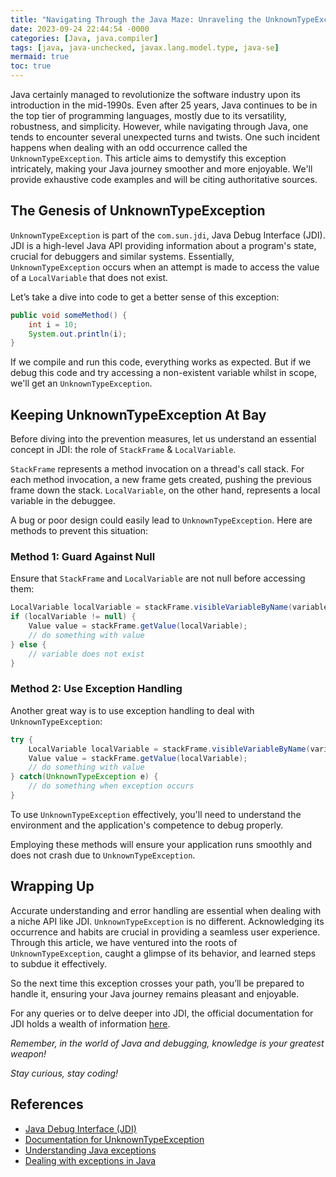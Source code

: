 ```yaml
---
title: "Navigating Through the Java Maze: Unraveling the UnknownTypeException"
date: 2023-09-24 22:44:54 -0000
categories: [Java, java.compiler]
tags: [java, java-unchecked, javax.lang.model.type, java-se]
mermaid: true
toc: true
---
```



Java certainly managed to revolutionize the software industry upon its introduction in the mid-1990s. Even after 25 years, Java continues to be in the top tier of programming languages, mostly due to its versatility, robustness, and simplicity. However, while navigating through Java, one tends to encounter several unexpected turns and twists. One such incident happens when dealing with an odd occurrence called the `UnknownTypeException`. This article aims to demystify this exception intricately, making your Java journey smoother and more enjoyable. We'll provide exhaustive code examples and will be citing authoritative sources.

## The Genesis of UnknownTypeException

`UnknownTypeException` is part of the `com.sun.jdi`, Java Debug Interface (JDI). JDI is a high-level Java API providing information about a program's state, crucial for debuggers and similar systems. Essentially, `UnknownTypeException` occurs when an attempt is made to access the value of a `LocalVariable` that does not exist.

Let’s take a dive into code to get a better sense of this exception:

```Java
public void someMethod() {
    int i = 10;
    System.out.println(i);
}
```

If we compile and run this code, everything works as expected. But if we debug this code and try accessing a non-existent variable whilst in scope, we'll get an `UnknownTypeException`.

## Keeping UnknownTypeException At Bay

Before diving into the prevention measures, let us understand an essential concept in JDI: the role of `StackFrame` & `LocalVariable`.

`StackFrame` represents a method invocation on a thread's call stack. For each method invocation, a new frame gets created, pushing the previous frame down the stack. `LocalVariable`, on the other hand, represents a local variable in the debuggee.

A bug or poor design could easily lead to `UnknownTypeException`. Here are methods to prevent this situation:

### Method 1: Guard Against Null

Ensure that `StackFrame` and `LocalVariable` are not null before accessing them:

```Java
LocalVariable localVariable = stackFrame.visibleVariableByName(variableName);
if (localVariable != null) {
    Value value = stackFrame.getValue(localVariable);
    // do something with value
} else {
    // variable does not exist
}
```

### Method 2: Use Exception Handling

Another great way is to use exception handling to deal with `UnknownTypeException`:

```Java
try {
    LocalVariable localVariable = stackFrame.visibleVariableByName(variableName);
    Value value = stackFrame.getValue(localVariable);
    // do something with value
} catch(UnknownTypeException e) {
    // do something when exception occurs
}
```

To use `UnknownTypeException` effectively, you'll need to understand the environment and the application's competence to debug properly.

Employing these methods will ensure your application runs smoothly and does not crash due to `UnknownTypeException`.

## Wrapping Up

Accurate understanding and error handling are essential when dealing with a niche API like JDI. `UnknownTypeException` is no different. Acknowledging its occurrence and habits are crucial in providing a seamless user experience. Through this article, we have ventured into the roots of `UnknownTypeException`, caught a glimpse of its behavior, and learned steps to subdue it effectively.

So the next time this exception crosses your path, you’ll be prepared to handle it, ensuring your Java journey remains pleasant and enjoyable.

For any queries or to delve deeper into JDI, the official documentation for JDI holds a wealth of information [here](https://docs.oracle.com/en/java/javase/14/docs/api/jdk.jdi/module-summary.html).

_Remember, in the world of Java and debugging, knowledge is your greatest weapon!_

_Stay curious, stay coding!_

## References

- [Java Debug Interface (JDI)](https://docs.oracle.com/en/java/javase/14/docs/api/jdk.jdi/module-summary.html)
- [Documentation for UnknownTypeException](https://www.docjar.org/docs/api/com/sun/jdi/UnknownTypeException.html)
- [Understanding Java exceptions](https://www.oracle.com/java/technologies/javase/jdk14-archive-downloads.html)
- [Dealing with exceptions in Java](https://www.ibm.com/developerworks/java/tutorials/j-jtp05273/j-jtp05273.html)